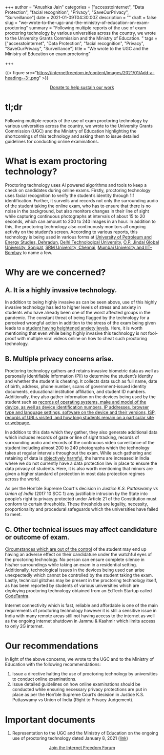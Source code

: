 +++
author = "Anushka Jain"
categories = ["accesstointernet", "Data Protection", "facial recognition", "Privacy", "SaveOurPrivacy", "Surveillance"]
date = 2021-01-09T04:30:00Z
description = ""
draft = false
slug = "we-wrote-to-the-ugc-and-the-ministry-of-education-on-exam-proctoring"
summary = "Following multiple reports of the use of exam proctoring technology by various universities across the country, we wrote to the University Grants Commission and the Ministry of Education. "
tags = ["accesstointernet", "Data Protection", "facial recognition", "Privacy", "SaveOurPrivacy", "Surveillance"]
title = "We wrote to the UGC and the Ministry of Education on exam proctoring"

+++


{{< figure src="https://internetfreedom.in/content/images/2021/01/Add-a-heading--3-.png" >}}

<div style="text-align:center;">
    <a href="https://internetfreedom.in/donate/" class="button">Donate to help sustain our work</a>
</div>

# tl;dr

Following multiple reports of the use of exam proctoring technology by various universities across the country, we wrote to the University Grants Commission (UGC) and the Ministry of Education highlighting the shortcomings of this technology and asking them to issue detailed guidelines for conducting online examinations. 

# What is exam proctoring technology?

Proctoring technology uses AI powered algorithms and tools to keep a check on candidates during online exams. Firstly, proctoring technology uses facial recognition to verify the student’s identity through 1:1 identification. Further, it surveils and records not only the surrounding audio of the student taking the online exam, who has to ensure that there is no noise in the background, but also monitors changes in their line of sight while capturing continuous photographs at intervals of about 15 to 20 seconds, which can amount to 200 to 240 images in an hour. In addition to this, the proctoring technology also continuously monitors all ongoing activity on the student’s screen. According to various reports, this technology is being used in various forms at [University of Petroleum and Energy Studies, Dehradun](https://timesofindia.indiatimes.com/city/dehradun/upes-insisting-on-taking-exams-via-app-that-has-technical-glitches-complain-students/articleshow/79649225.cms), [Delhi Technological University](https://indianexpress.com/article/education/delhi-technological-university-to-conduct-end-semester-examinations-online-dtu-ac-in-6397111/), [O.P. Jindal Global University, Sonipat](https://www.outlookindia.com/newsscroll/op-jindal-global-university-admissions-go-fully-online/1823395), [SRM University, Chennai](https://iiitdmkl.codetantra.com/#Customers), [Mumbai University and  IIT-Bombay](https://timesofindia.indiatimes.com/city/mumbai/maharashtra-testing-times-for-universities-as-foolproof-proctoring-a-challenge/articleshow/79790886.cms) to name a few.

# Why are we concerned?

## A. It is a highly invasive technology.

In addition to being highly invasive as can be seen above, use of this highly invasive technology has led to higher levels of stress and anxiety in students who have already been one of the worst affected groups in the pandemic. The constant threat of being flagged by the technology for a perceived wrongful action in addition to the stress of the exam being given leads to a [student having heightened anxiety levels](https://www.theverge.com/2020/4/29/21232777/examity-remote-test-proctoring-online-class-education). Here, it is worth mentioning that even while being highly invasive this technology is not fool-proof with multiple viral videos online on how to cheat such proctoring technology. 

## B. Multiple privacy concerns arise.

Proctoring technology gathers and retains invasive biometric data as well as personally identifiable information (PII) to determine the student’s identity and whether the student is cheating. It collects data such as full name, date of birth, address, phone number, scans of government-issued identity documents, educational institution affiliation, and student ID numbers.  Additionally, they also gather information on the devices being used by the student such as [records of operating systems, make and model of the device, as well as device identification numbers, IP addresses, browser type and language settings, software on the device and their versions, ISP, records of URLs visited, and how long students remain on a particular site or webpage.](https://www.eff.org/deeplinks/2020/08/proctoring-apps-subject-students-unnecessary-surveillance) 

In addition to this data which they gather, they also generate additional data which includes records of gaze or line of sight tracking, records of surrounding audio and records of the continuous video surveillance of the student including almost 200 to 240 photographs which the technology takes at regular intervals throughout the exam. While such gathering and retaining of data is [objectively harmful](https://www.eff.org/deeplinks/2020/08/proctoring-apps-subject-students-unnecessary-surveillance), the harms are increased in India where we do not currently have a data protection law in place to ensure the data privacy of students. Here, it is also worth mentioning that minors are given a higher standard of protection in most data protection regimes across the world. 

As per the Hon’ble Supreme Court's decision in _Justice K.S. Puttaswamy vs Union of India_ (2017 10 SCC 1) any justifiable intrusion by the State into people’s right to privacy protected under Article 21 of the Constitution must conform to certain thresholds. These thresholds are legality, necessity, proportionality and procedural safeguards which the universities have failed to meet. 

## C. Other technical issues may affect candidature or outcome of exam.

[Circumstances which are out of the control](https://thewire.in/education/jamia-milla-islamia-online-exams-discrimination) of the student may end up having an adverse effect on their candidature under the watchful eyes of the proctoring technology. No person can ensure complete silence in his/her surroundings while taking an exam in a residential setting. Additionally, technological issues in the devices being used can arise unexpectedly which cannot be controlled by the student taking the exam.  Lastly, technical glitches may be present in the proctoring technology itself, as has been reported by students of various universities which are deploying proctoring technology obtained from an EdTech Startup called [CodeTantra](https://timesofindia.indiatimes.com/city/dehradun/upes-insisting-on-taking-exams-via-app-that-has-technical-glitches-complain-students/articleshow/79649225.cms). 

Internet connectivity which is fast, reliable and affordable is one of the main requirements of proctoring technology however it is still a sensitive issue in India with many remote areas still not having access to the internet as well as the ongoing internet shutdown in Jammu & Kashmir which limits access to only 2G internet. 

# Our recommendations

In light of the above concerns, we wrote to the UGC and to the Ministry of Education with the following recommendations:

1. Issue a directive halting the use of proctoring technology by universities to conduct online examinations.
2. Issue detailed guidelines on how online examinations should be conducted while ensuring necessary privacy protections are put in place as per the Hon’ble Supreme Court’s decision in Justice K.S. Puttaswamy vs Union of India (Right to Privacy Judgement). 

# Important documents

1. Representation to the UGC and the Ministry of Education on the ongoing use of proctoring technology dated January 8, 2021 ([link](https://drive.google.com/file/d/1uHSV1J9u2iG60dZfHHitatWDwNGXR_Gj/view?usp=sharing))

<div style="text-align:center;">
    <a href="https://forum.internetfreedom.in/" class="button">Join the Internet Freedom Forum</a>
</div>



